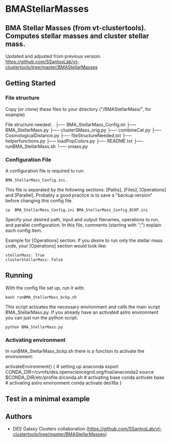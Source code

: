# BMAStellarMasses

## BMA Stellar Masses (from vt-clustertools). Computes stellar masses and cluster stellar mass.

Updated and adjusted from previous version:
https://github.com/SSantosLab/vt-clustertools/tree/master/BMAStellarMasses

## Getting Started 

### File structure

Copy (or clone) these files to your directory ("<user>/BMAStellarMass/", for example)

File structure needed:
.
├── BMA_StellarMass_Config.ini
├── BMA_StellarMass.py
├── clusterSMass_orig.py
├── combineCat.py
├── CosmologicalDistance.py
├── fileStructureNeeded.txt
├── helperfunctions.py
├── loadPopColors.py
├── README.txt
├── runBMA_StellarMass.sh
└── smass.py

### Configuration File

A configuration file is required to run: 

    BMA_StellarMass_Config.ini.
    
This file is separated by the following sections: [Paths], [Files], [Operations] and [Parallel].
Probably a good practice is to save a "backup version" before changing this config file.

    cp  BMA_StellarMass_Config.ini BMA_StellarMass_Config_BCKP.ini

Specify your desired path, input and output filenames, operations to run, and parallel configuration.
In this file, comments (starting with ";") explain each config item.

Example for [Operations] section: 
If you desire to run only the stellar mass code, your [Operations] section would look like:

    stellarMass: True
    clusterStellarMass: False

## Running

With the config file set up, run it with:

    bash runBMA_StellarMass_bckp.sh
    
This script activates the necessary environment and calls the main script BMA_StellarMass.py.
If you already have an activated astro environment you can just run the python script:

    python BMA_StellarMass.py

### Activating environment

In runBMA_StellarMass_bckp.sh there is a function to activate the environment:

  activateEnvironment() {
	  # setting up anaconda
	  export CONDA_DIR=/cvmfs/des.opensciencegrid.org/fnal/anaconda2
	  source $CONDA_DIR/etc/profile.d/conda.sh
	  # activating base
  	conda activate base
  	# activating astro environment
  	conda activate des18a
  }

## Test in a minimal example


## Authors

* DES Galaxy Clusters collaboration (https://github.com/SSantosLab/vt-clustertools/tree/master/BMAStellarMasses)
